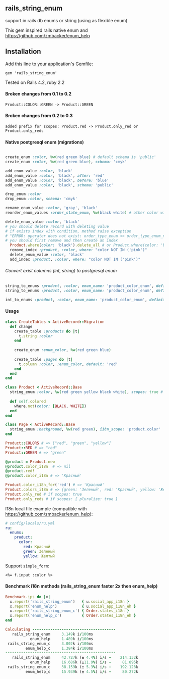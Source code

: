 ## rails_string_enum
support in rails db enums or string (using as flexible enum)

This gem inspired rails native enum and  https://github.com/zmbacker/enum_help
## Installation

Add this line to your application's Gemfile:

    gem 'rails_string_enum'


Tested on Rails 4.2, ruby 2.2

#### Broken changes from 0.1 to 0.2
`Product::COLOR::GREEN -> Product::GREEN`

#### Broken changes from 0.2 to 0.3
`added prefix for scopes: Product.red -> Product.only_red or Product.only_reds`

#### Native postgresql enum (migrations)
```ruby

create_enum :color, %w(red green blue) # default schema is 'public'
create_enum :color, %w(red green blue), schema: 'cmyk'

add_enum_value :color, 'black'
add_enum_value :color, 'black', after: 'red'
add_enum_value :color, 'black', before: 'blue'
add_enum_value :color, 'black', schema: 'public'

drop_enum :color
drop_enum :color, schema: 'cmyk'

rename_enum_value :color, 'gray', 'black'
reorder_enum_values :order_state_enum, %w(black white) # other color will be latest

delete_enum_value :color, 'black'
# you should delete record with deleting value
# if exists index with condition, method raise exception
# "ERROR: operator does not exist: order_type_enum <> order_type_enum_new"
# you should first remove and then create an index
  Product.where(color: 'black').delete_all # or Product.where(color: 'black').update_all(state: nil)
  remove_index :product, :color, where: "color NOT IN ('pink')"
  delete_enum_value :color, 'black'
  add_index :product, :color, where: "color NOT IN ('pink')"
```

###### Convert exist columns (int, string) to postgresql enum
```ruby
string_to_enums :product, :color, enum_name: 'product_color_enum', definitions: %w(red green blue), default: 'green'
string_to_enums :product, :color, enum_name: 'product_color_enum', definitions: Product.uniq.pluck(:color)

int_to_enums :product, :color, enum_name: 'product_color_enum', definitions: { red: 0, green: 1, blue: 2 }
```


#### Usage
```ruby
class CreateTables < ActiveRecord::Migration
  def change
    create_table :products do |t|
      t.string :color
    end
    
    create_enum :enum_color, %w(red green blue)
    
    create_table :pages do |t|
      t.column :color, :enum_color, default: 'red'
    end
  end
end

class Product < ActiveRecord::Base
  string_enum :color, %w(red green yellow black white), scopes: true # default false
  
  def self.colored
    where.not(color: [BLACK, WHITE])
  end
end

class Page < ActiveRecord::Base
  string_enum :background, %w(red green), i18n_scope: 'product.color'
end

Product::COLORS # => ["red", "green", "yellow"]
Product::RED # => "red"
Product::GREEN # => "green"

@product = Product.new
@product.color_i18n  # => nil
@product.red!
@product.color_i18n # => 'Красный'

Product.color_i18n_for('red') # => 'Красный'
Product.colors_i18n # => {green: 'Зеленый', red: 'Красный', yellow: 'Желтый'}
Product.only_red # if scopes: true
Product.only_reds # if scopes: { pluralize: true }
```


I18n local file example (compatible with https://github.com/zmbacker/enum_help):

```yaml
# config/locals/ru.yml
ru:
  enums:
    product:
      color:
        red: Красный
        green: Зеленый
        yellow: Желтый
```

Support `simple_form`:
```erb
<%= f.input :color %>
```

#### Benchmark i18n methods (rails_string_enum faster 2x then enum_help)

```ruby
Benchmark.ips do |x|
  x.report('rails_string_enum')   { u.social_app_i18n }
  x.report('enum_help')           { u.social_app_i18n_eh }
  x.report('rails_string_enum_c') { Order.states_i18n }
  x.report('enum_help_c')         { Order.states_i18n_eh }
end

Calculating -------------------------------------
   rails_string_enum     3.149k i/100ms
           enum_help     1.489k i/100ms
 rails_string_enum_c     3.002k i/100ms
         enum_help_c     1.384k i/100ms
-------------------------------------------------
   rails_string_enum     42.727k (± 4.4%) i/s -    214.132k
           enum_help     16.686k (±11.9%) i/s -     81.895k
 rails_string_enum_c     38.159k (± 5.3%) i/s -    192.128k
         enum_help_c     15.939k (± 4.5%) i/s -     80.272k
```

